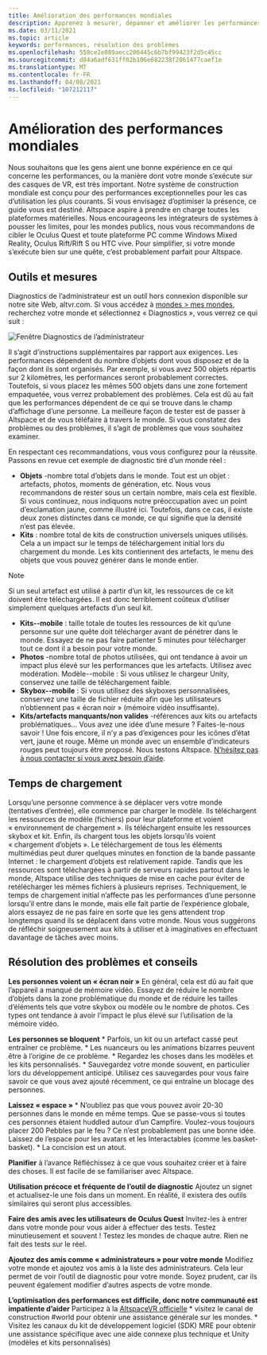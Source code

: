 ```yaml
---
title: Amélioration des performances mondiales
description: Apprenez à mesurer, dépanner et améliorer les performances de vos mondes AltspaceVR à l’aide des outils de diagnostic.
ms.date: 03/11/2021
ms.topic: article
keywords: performances, résolution des problèmes
ms.openlocfilehash: 558ce2e089aecc206445c6b7bf99423f2d5c45cc
ms.sourcegitcommit: d84a6adf631ff02b106e682238f2861477caef1e
ms.translationtype: MT
ms.contentlocale: fr-FR
ms.lasthandoff: 04/08/2021
ms.locfileid: "107212117"
---
```

# <a name="improving-world-performance"></a>Amélioration des performances mondiales

Nous souhaitons que les gens aient une bonne expérience en ce qui concerne les performances, ou la manière dont votre monde s’exécute sur des casques de VR, est très important. Notre système de construction mondiale est conçu pour des performances exceptionnelles pour les cas d’utilisation les plus courants. Si vous envisagez d’optimiser la présence, ce guide vous est destiné. Altspace aspire à prendre en charge toutes les plateformes matérielles. Nous encourageons les intégrateurs de systèmes à pousser les limites, pour les mondes publics, nous vous recommandons de cibler le Oculus Quest et toute plateforme PC comme Windows Mixed Reality, Oculus Rift/Rift S ou HTC vive. Pour simplifier, si votre monde s’exécute bien sur une quête, c’est probablement parfait pour Altspace.

## <a name="tools-and-measurement"></a>Outils et mesures

Diagnostics de l’administrateur est un outil hors connexion disponible sur notre site Web, altvr.com. Si vous accédez à [mondes > mes mondes](https://account.altvr.com/users/sign_in), recherchez votre monde et sélectionnez « Diagnostics », vous verrez ce qui suit :

![Fenêtre Diagnostics de l’administrateur](images/performance.png)

Il s’agit d’instructions supplémentaires par rapport aux exigences. Les performances dépendent du nombre d’objets dont vous disposez et de la façon dont ils sont organisés. Par exemple, si vous avez 500 objets répartis sur 2 kilomètres, les performances seront probablement correctes. Toutefois, si vous placez les mêmes 500 objets dans une zone fortement empaquetée, vous verrez probablement des problèmes. Cela est dû au fait que les performances dépendent de ce qui se trouve dans le champ d’affichage d’une personne. La meilleure façon de tester est de passer à Altspace et de vous téléfaire à travers le monde. Si vous constatez des problèmes ou des problèmes, il s’agit de problèmes que vous souhaitez examiner.

En respectant ces recommandations, vous vous configurez pour la réussite. Passons en revue cet exemple de diagnostic tiré d’un monde réel : 

* **Objets** -nombre total d’objets dans le monde. Tout est un objet : artefacts, photos, moments de génération, etc. Nous vous recommandons de rester sous un certain nombre, mais cela est flexible. Si vous continuez, nous indiquons notre préoccupation avec un point d’exclamation jaune, comme illustré ici. Toutefois, dans ce cas, il existe deux zones distinctes dans ce monde, ce qui signifie que la densité n’est pas élevée.
* **Kits** : nombre total de kits de construction universels uniques utilisés. Cela a un impact sur le temps de téléchargement initial lors du chargement du monde. Les kits contiennent des artefacts, le menu des objets que vous pouvez générer dans le monde entier. 

> [!NOTE] 
> Si un seul artefact est utilisé à partir d’un kit, les ressources de ce kit doivent être téléchargées. Il est donc terriblement coûteux d’utiliser simplement quelques artefacts d’un seul kit. 

* **Kits--mobile** : taille totale de toutes les ressources de kit qu’une personne sur une quête doit télécharger avant de pénétrer dans le monde. Essayez de ne pas faire patienter 5 minutes pour télécharger tout ce dont il a besoin pour votre monde.
* **Photos** -nombre total de photos utilisées, qui ont tendance à avoir un impact plus élevé sur les performances que les artefacts. Utilisez avec modération.
Modèle--mobile : Si vous utilisez le chargeur Unity, conservez une taille de téléchargement faible.
* **Skybox--mobile** : Si vous utilisez des skyboxes personnalisées, conservez une taille de fichier réduite afin que les utilisateurs n’obtiennent pas « écran noir » (mémoire vidéo insuffisante).
* **Kits/artefacts manquants/non valides** -références aux kits ou artefacts problématiques... Vous avez une idée d’une mesure ? Faites-le-nous savoir !
Une fois encore, il n’y a pas d’exigences pour les icônes d’état vert, jaune et rouge. Même un monde avec un ensemble d’indicateurs rouges peut toujours être proposé. Nous testons Altspace. [N’hésitez pas à nous contacter si vous avez besoin d’aide](getting-help.md). 

## <a name="load-time"></a>Temps de chargement

Lorsqu’une personne commence à se déplacer vers votre monde (tentatives d’entrée), elle commence par charger le modèle. Ils téléchargent les ressources de modèle (fichiers) pour leur plateforme et voient « environnement de chargement ». Ils téléchargent ensuite les ressources skybox et kit. Enfin, ils chargent tous les objets lorsqu’ils voient « chargement d’objets ». Le téléchargement de tous les éléments multimédias peut durer quelques minutes en fonction de la bande passante Internet : le chargement d’objets est relativement rapide. Tandis que les ressources sont téléchargées à partir de serveurs rapides partout dans le monde, Altspace utilise des techniques de mise en cache pour éviter de retélécharger les mêmes fichiers à plusieurs reprises. Techniquement, le temps de chargement initial n’affecte pas les performances d’une personne lorsqu’il entre dans le monde, mais elle fait partie de l’expérience globale, alors essayez de ne pas faire en sorte que les gens attendent trop longtemps quand ils se déplacent dans votre monde. Nous vous suggérons de réfléchir soigneusement aux kits à utiliser et à imaginatives en effectuant davantage de tâches avec moins.

## <a name="troubleshooting-and-tips"></a>Résolution des problèmes et conseils

**Les personnes voient un « écran noir »** En général, cela est dû au fait que l’appareil a manqué de mémoire vidéo. Essayez de réduire le nombre d’objets dans la zone problématique du monde et de réduire les tailles d’éléments tels que votre skybox ou modèle ou le nombre de photos. Ces types ont tendance à avoir l’impact le plus élevé sur l’utilisation de la mémoire vidéo.

**Les personnes se bloquent**
    * Parfois, un kit ou un artefact cassé peut entraîner ce problème.
    * Les nuanceurs ou les animations bizarres peuvent être à l’origine de ce problème.
    * Regardez les choses dans les modèles et les kits personnalisés.
    * Sauvegardez votre monde souvent, en particulier lors du développement anticipé. Utilisez ces sauvegardes pour vous faire savoir ce que vous avez ajouté récemment, ce qui entraîne un blocage des personnes.

**Laissez « espace »**
    * N’oubliez pas que vous pouvez avoir 20-30 personnes dans le monde en même temps. Que se passe-vous si toutes ces personnes étaient huddled autour d’un Campfire. Voulez-vous toujours placer 200 Pebbles par le feu ? Ce n’est probablement pas une bonne idée. Laissez de l’espace pour les avatars et les Interactables (comme les basket-basket).
    * La concision est un atout.

**Planifier** à l’avance Réfléchissez à ce que vous souhaitez créer et à faire des choses. Il est facile de se familiariser avec Altspace.

**Utilisation précoce et fréquente de l’outil de diagnostic** Ajoutez un signet et actualisez-le une fois dans un moment. En réalité, il existera des outils similaires qui seront plus accessibles.

**Faire des amis avec les utilisateurs de Oculus Quest** Invitez-les à entrer dans votre monde pour vous aider à effectuer des tests. Testez minutieusement et souvent ! Testez les mondes de chaque autre. Rien ne fait des tests sur le réel.

**Ajoutez des amis comme « administrateurs » pour votre monde** Modifiez votre monde et ajoutez vos amis à la liste des administrateurs. Cela leur permet de voir l’outil de diagnostic pour votre monde. Soyez prudent, car ils peuvent également modifier d’autres aspects de votre monde. 

**L’optimisation des performances est difficile, donc notre communauté est impatiente d’aider** Participez à la [AltspaceVR officielle](https://discordapp.com/invite/altspacevr) * visitez le canal de construction #world pour obtenir une assistance générale sur les mondes.
    * Visitez les canaux du kit de développement logiciel (SDK) MRE pour obtenir une assistance spécifique avec une aide connexe plus technique et Unity (modèles et kits personnalisés)